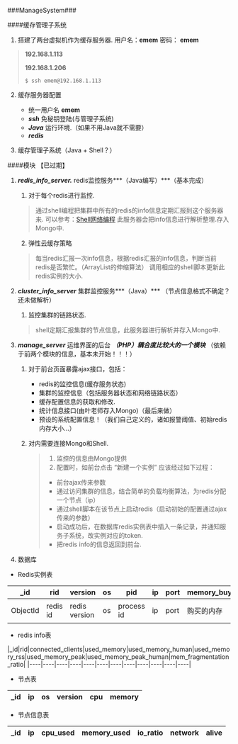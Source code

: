 ###ManageSystem###

####缓存管理子系统

1. 搭建了两台虚拟机作为缓存服务器.
用户名：**emem** 密码： **emem**
> **192.168.1.113** 
>
> **192.168.1.206**
>
>     $ ssh emem@192.168.1.113

2. 缓存服务器配置
	- 统一用户名 **emem**
	- ***ssh*** 免秘钥登陆(与管理子系统)
	- ***Java*** 运行环境.（如果不用Java就不需要）
	- ***redis***

3. 缓存管理子系统（Java + Shell？）

####模块 【已过期】

1. ***redis_info_server.*** redis监控服务***（Java编写）***（基本完成）
	
	1. 对于每个redis进行监控.
	> 通过shell编程把集群中所有的redis的info信息定期汇报到这个服务器来.
	> 可以参考：[Shell网络编程][1] 
	> 此服务器会把info信息进行解析整理.存入Mongo中.
	
	2. 弹性云缓存策略
	> 每当redis汇报一次info信息，根据redis汇报的info信息，判断当前redis是否繁忙。（ArrayList的伸缩算法） 调用相应的shell脚本更新此redis实例的大小.

2. ***cluster_info_server*** 集群监控服务***（Java）*** （节点信息格式不确定？还未做解析）

	1. 监控集群的链路状态.

	> shell定期汇报集群的节点信息，此服务器进行解析并存入Mongo中.

3. ***manage_server*** 运维界面的后台 ***（PHP）耦合度比较大的一个模块*** （依赖于前两个模块的信息，基本未开始！！！）

	1. 对于前台页面暴露ajax接口，包括：

		- redis的监控信息(缓存服务状态)
		- 集群的监控信息（包括服务器状态和网络链路状态）
		- 缓存配置信息的获取和修改.
		- 统计信息接口(由叶老师存入Mongo)（最后来做）
		- 预设的系统配置信息！（我们自己定义的，诸如报警阈值、初始redis内存大小...）
		
	2. 对内需要连接Mongo和Shell.
	
		> 1. 监控的信息由Mongo提供
		> 2. 配置时，如前台点击 “新建一个实例” 应该经过如下过程：
		>  - 前台ajax传来参数
		>  - 通过访问集群的信息，结合简单的负载均衡算法，为redis分配一个节点（ip）
		>  - 通过shell脚本在该节点上启动redis（启动初始的配置通过ajax传来的参数）
		>  - 启动成功后，在数据库redis实例表中插入一条记录，并通知服务子系统，改实例对应的token.
		>  - 把redis info的信息返回到前台.

4. 数据库
 
- Redis实例表


|_id|rid|version|os|pid|ip|port|memory_buy|memory_allot|token|
|----|----|----|----|----|----|----|----|----|----|
|ObjectId|redis id|redis version|os|process id|ip|port|购买的内存|现在分配的内存|token|


- redis info表

|_id|rid|connected_clients|used_memory|used_memory_human|used_memory_rss|used_memory_peak|used_memory_peak_human|mem_fragmentation_ratio|
|----|----|----|----|----|----|----|----|----|----|----|----|

- 节点表

|_id|ip|os|version|cpu|memory|
|----|----|----|----|----|----|

- 节点信息表 

|_id|ip|cpu_used|memory_used|io_ratio|network|alive|
|----|----|----|----|----|----|----|


[1]:http://www.cnblogs.com/chengmo/archive/2010/10/22/1858302.html
